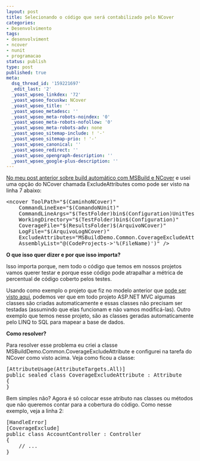 ```yaml
---
layout: post
title: Selecionando o código que será contabilizado pelo NCover
categories:
- Desenvolvimento
tags:
- desenvolviment
- ncover
- nunit
- programacao
status: publish
type: post
published: true
meta:
  dsq_thread_id: '159221697'
  _edit_last: '2'
  _yoast_wpseo_linkdex: '72'
  _yoast_wpseo_focuskw: NCover
  _yoast_wpseo_title: ''
  _yoast_wpseo_metadesc: ''
  _yoast_wpseo_meta-robots-noindex: '0'
  _yoast_wpseo_meta-robots-nofollow: '0'
  _yoast_wpseo_meta-robots-adv: none
  _yoast_wpseo_sitemap-include: ! '-'
  _yoast_wpseo_sitemap-prio: ! '-'
  _yoast_wpseo_canonical: ''
  _yoast_wpseo_redirect: ''
  _yoast_wpseo_opengraph-description: ''
  _yoast_wpseo_google-plus-description: ''
---
```

<a href="http://vintem.com.br/2010/06/14/builds-automticos-com-msbuild-nunit-e-ncover/">No meu post anterior sobre build automático com MSBuild e NCover</a> e usei uma opção do NCover chamada ExcludeAttributes como pode ser visto na linha 7 abaixo:
<pre class="brush: xml;">&lt;ncover ToolPath="$(CaminhoNCover)"
    CommandLineExe="$(ComandoNUnit)"
    CommandLineArgs="$(TestFolder)bin$(Configuration)UnitTests.dll"
    WorkingDirectory="$(TestFolder)bin$(Configuration)"
    CoverageFile="$(ResultsFolder)$(ArquivoNCover)"
    LogFile="$(ArquivoLogNCover)"
    ExcludeAttributes="MSBuildDemo.Common.CoverageExcludeAttribute"
    AssemblyList="@(CodeProjects-&gt;'%(FileName)')" /&gt;</pre>
<strong>O que isso quer dizer e por que isso importa?</strong>

Isso importa porque, nem todo o código que temos em nossos projetos vamos querer testar e porque esse código pode atrapalhar a métrica de percentual de código coberto pelos testes.

Usando como exemplo o projeto que fiz no modelo anterior que <a href="https://github.com/vintem/MSBuildDemo" target="_blank">pode ser visto aqui</a>, podemos ver que em todo projeto ASP.NET MVC algumas classes são criadas automaticamente e essas classes não precisam ser testadas (assumindo que elas funcionam e não vamos modificá-las). Outro exemplo que temos nesse projeto, são as classes geradas automaticamente pelo LINQ to SQL para mapear a base de dados.

<strong>Como resolver?</strong>

Para resolver esse problema eu criei a classe MSBuildDemo.Common.CoverageExcludeAttribute e configurei na tarefa do NCover como visto acima. Veja como ficou a classe:
<pre class="brush: csharp;">[AttributeUsage(AttributeTargets.All)]
public sealed class CoverageExcludeAttribute : Attribute
{
}</pre>
Bem simples não? Agora é só colocar esse atributo nas classes ou métodos que não queremos contar para a cobertura do código. Como nesse exemplo, veja a linha 2:
<pre class="brush: csharp;">[HandleError]
[CoverageExclude]
public class AccountController : Controller
{
    // ...
}</pre>
